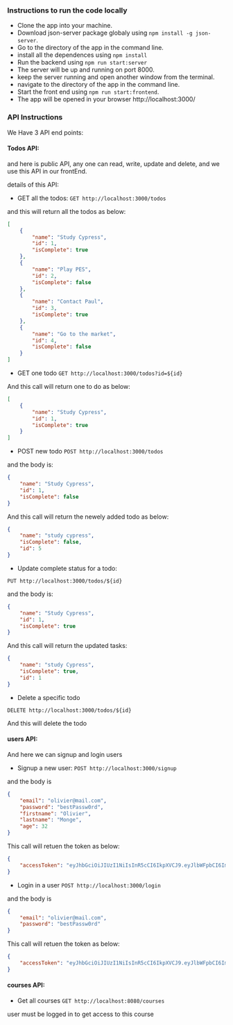 
### Instructions to run the code locally

-   Clone the app into your machine.
-   Download json-server package globaly using `npm install -g json-server`.
-   Go to the directory of the app in the command line.
-   install all the dependences using `npm install`
-   Run the backend using `npm run start:server `
-   The server will be up and running on port 8000.
-   keep the server running and open another window from the terminal.
-   navigate to the directory of the app in the command line.
-   Start the front end using `npm run start:frontend`.
-   The app will be opened in your browser http://localhost:3000/

### API Instructions

We Have 3 API end points:

#### Todos API:

and here is public API, any one can read, write, update and delete, and we use this API in our frontEnd.

details of this API:

-   GET all the todos:
    `GET http://localhost:3000/todos`

and this will return all the todos as below:

```json
[
    {
        "name": "Study Cypress",
        "id": 1,
        "isComplete": true
    },
    {
        "name": "Play PES",
        "id": 2,
        "isComplete": false
    },
    {
        "name": "Contact Paul",
        "id": 3,
        "isComplete": true
    },
    {
        "name": "Go to the market",
        "id": 4,
        "isComplete": false
    }
]
```

-   GET one todo
    `GET http://localhost:3000/todos?id=${id}`

And this call will return one to do as below:

```json
[
    {
        "name": "Study Cypress",
        "id": 1,
        "isComplete": true
    }
]
```

-   POST new todo
    `POST http://localhost:3000/todos`

and the body is:

```json
{
    "name": "Study Cypress",
    "id": 1,
    "isComplete": false
}
```

And this call will return the newely added todo as below:

```json
{
    "name": "study cypress",
    "isComplete": false,
    "id": 5
}
```

-   Update complete status for a todo:

`PUT http://localhost:3000/todos/${id}`

and the body is:

```json
{
    "name": "Study Cypress",
    "id": 1,
    "isComplete": true
}
```

And this call will return the updated tasks:

```json
{
    "name": "study Cypress",
    "isComplete": true,
    "id": 1
}
```

-   Delete a specific todo

`DELETE http://localhost:3000/todos/${id}`

And this will delete the todo

#### users API:

And here we can signup and login users

-   Signup a new user:
    `POST http://localhost:3000/signup`

and the body is

```json
{
    "email": "olivier@mail.com",
    "password": "bestPassw0rd",
    "firstname": "Olivier",
    "lastname": "Monge",
    "age": 32
}
```

This call will retuen the token as below:

```json
{
    "accessToken": "eyJhbGciOiJIUzI1NiIsInR5cCI6IkpXVCJ9.eyJlbWFpbCI6Im9saXZpZXJAbWFpbC5jb20iLCJpYXQiOjE2MTA1Njk0OTcsImV4cCI6MTYxMDU3MzA5Nywic3ViIjoiMSJ9.zapn_VZP2eBtRUy-9m_0EHGYFmsv2WYWJONSEv04tqA"
}
```

-   Login in a user
    `POST http://localhost:3000/login`

and the body is

```json
{
    "email": "olivier@mail.com",
    "password": "bestPassw0rd"
}
```

This call will retuen the token as below:

```json
{
    "accessToken": "eyJhbGciOiJIUzI1NiIsInR5cCI6IkpXVCJ9.eyJlbWFpbCI6Im9saXZpZXJAbWFpbC5jb20iLCJpYXQiOjE2MTA1Njk0OTcsImV4cCI6MTYxMDU3MzA5Nywic3ViIjoiMSJ9.zapn_VZP2eBtRUy-9m_0EHGYFmsv2WYWJONSEv04tqA"
}
```

#### courses API:

-   Get all courses
    `GET http://localhost:8080/courses`

user must be logged in to get access to this course
